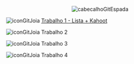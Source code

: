 <div align="center">

![cabecalhoGitEspada](https://github.com/user-attachments/assets/962bcf29-5f4d-4183-8d00-e094c8901dd3)

</div>

![iconGitJoia](https://github.com/user-attachments/assets/5d26f355-6c6f-4da4-a9b0-260d5f507404) [Trabalho 1 - Lista + Kahoot](https://github.com/user-attachments/files/16532405/Trabalho.01.-.2024.2.pdf)


![iconGitJoia](https://github.com/user-attachments/assets/5d26f355-6c6f-4da4-a9b0-260d5f507404) Trabalho 2

![iconGitJoia](https://github.com/user-attachments/assets/5d26f355-6c6f-4da4-a9b0-260d5f507404) Trabalho 3

![iconGitJoia](https://github.com/user-attachments/assets/5d26f355-6c6f-4da4-a9b0-260d5f507404) Trabalho 4
